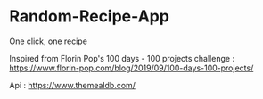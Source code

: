# Random-Recipe-App

One click, one recipe

Inspired from Florin Pop's 100 days - 100 projects challenge :
https://www.florin-pop.com/blog/2019/09/100-days-100-projects/

Api : https://www.themealdb.com/
